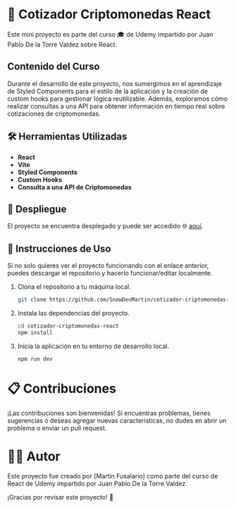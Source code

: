 # 💸 Cotizador Criptomonedas React

Este mini proyecto es parte del curso 🎓 de Udemy impartido por Juan Pablo De la Torre Valdez sobre React.

## Contenido del Curso

Durante el desarrollo de este proyecto, nos sumergimos en el aprendizaje de Styled Components para el estilo de la aplicación y la creación de custom hooks para gestionar lógica reutilizable. Además, exploramos cómo realizar consultas a una API para obtener información en tiempo real sobre cotizaciones de criptomonedas.

## 🛠️ Herramientas Utilizadas

- **React**
- **Vite**
- **Styled Components**
- **Custom Hooks**
- **Consulta a una API de Criptomonedas**

## 🚀 Despliegue

El proyecto se encuentra desplegado y puede ser accedido 🌐 [aquí](https://cotizador-criptomonedas-react-dcmc.vercel.app/).

## 🔧 Instrucciones de Uso
Si no solo quieres ver el proyecto funcionando con el enlace anterior, puedes descargar el repositorio y hacerlo funcionar/editar localmente.

1. Clona el repositorio a tu máquina local.
   ```bash
   git clone https://github.com/SnowDevMartin/cotizador-criptomonedas-react.git

2. Instala las dependencias del proyecto.
   ```bash
   cd cotizador-criptomonedas-react
   npm install

3. Inicia la aplicación en tu entorno de desarrollo local.
   ```bash
   npm run dev


# 📋 Contribuciones

¡Las contribuciones son bienvenidas! Si encuentras problemas, tienes sugerencias o deseas agregar nuevas características, no dudes en abrir un problema o enviar un pull request.

# 🧑‍💻 Autor

Este proyecto fue creado por [Martin Fusalario] como parte del curso de React de Udemy impartido por Juan Pablo De la Torre Valdez.

¡Gracias por revisar este proyecto! 🚀
